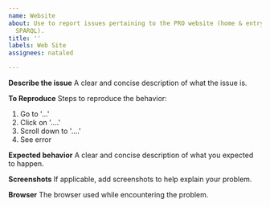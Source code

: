 ```yaml
---
name: Website
about: Use to report issues pertaining to the PRO website (home & entry pages, searches,
  SPARQL).
title: ''
labels: Web Site
assignees: nataled

---
```


**Describe the issue**
A clear and concise description of what the issue is.

**To Reproduce**
Steps to reproduce the behavior:
1. Go to '...'
2. Click on '....'
3. Scroll down to '....'
4. See error

**Expected behavior**
A clear and concise description of what you expected to happen.

**Screenshots**
If applicable, add screenshots to help explain your problem.

**Browser**
The browser used while encountering the problem.
